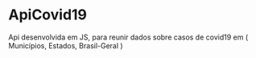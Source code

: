 # ApiCovid19
Api desenvolvida em JS, para reunir dados sobre casos de covid19 em ( Municípios, Estados, Brasil-Geral ) 
